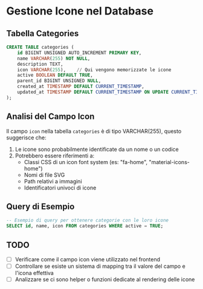 # Gestione Icone nel Database

## Tabella Categories
```sql
CREATE TABLE categories (
    id BIGINT UNSIGNED AUTO_INCREMENT PRIMARY KEY,
    name VARCHAR(255) NOT NULL,
    description TEXT,
    icon VARCHAR(255),    // Qui vengono memorizzate le icone
    active BOOLEAN DEFAULT TRUE,
    parent_id BIGINT UNSIGNED NULL,
    created_at TIMESTAMP DEFAULT CURRENT_TIMESTAMP,
    updated_at TIMESTAMP DEFAULT CURRENT_TIMESTAMP ON UPDATE CURRENT_TIMESTAMP
);
```

## Analisi del Campo Icon
Il campo `icon` nella tabella `categories` è di tipo VARCHAR(255), questo suggerisce che:
1. Le icone sono probabilmente identificate da un nome o un codice
2. Potrebbero essere riferimenti a:
   - Classi CSS di un icon font system (es: "fa-home", "material-icons-home")
   - Nomi di file SVG
   - Path relativi a immagini
   - Identificatori univoci di icone

## Query di Esempio
```sql
-- Esempio di query per ottenere categorie con le loro icone
SELECT id, name, icon FROM categories WHERE active = TRUE;
```

## TODO
- [ ] Verificare come il campo icon viene utilizzato nel frontend
- [ ] Controllare se esiste un sistema di mapping tra il valore del campo e l'icona effettiva
- [ ] Analizzare se ci sono helper o funzioni dedicate al rendering delle icone 